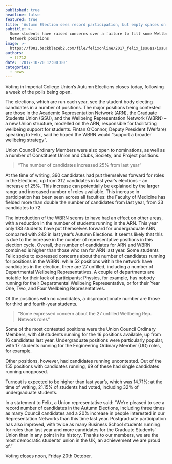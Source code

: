 ```yaml
---
published: true
headline: false
featured: true
title: 'Autumn Election sees record participation, but empty spaces on WBRN'
subtitle: >-
  Some students have raised concerns over a failure to fill some Wellbeing Rep.
  Network positions
image: >-
  https://f001.backblazeb2.com/file/felixonline/2017_felix_issues/issue_1672/1672_news_Jarlath.jpg
authors:
  - ff712
date: '2017-10-20 12:00:00'
categories:
  - news
---
```

Voting in Imperial College Union’s Autumn Elections closes today, following a week of the polls being open. 

The elections, which are run each year, see the student body electing candidates in a number of positions. The major positions being contested are those in the Academic Representation Network (ARN), the Graduate Students Union (GSU), and the Wellbeing Representation Network (WBRN) – a new Union structure, modelled on the ARN, responsible for facilitating wellbeing support for students. Fintan O’Connor, Deputy President (Welfare) speaking to Felix, said he hoped the WBRN would “support a broader wellbeing strategy”.

Union Council Ordinary Members were also open to nominations, as well as a number of Constituent Union and Clubs, Society, and Project positions.

> “The number of candidates increased 25% from last year”

At the time of writing, 390 candidates had put themselves forward for roles in the Elections, up from 312 candidates in last year’s elections – an increase of 25%. This increase can potentially be explained by the larger range and increased number of roles available. This increase in participation has been seen across all faculties: the Faculty of Medicine has fielded more than double the number of candidates from last year, from 33 candidates to 72.

The introduction of the WBRN seems to have had an effect on other areas, with a reduction in the number of students running in the ARN. This year only 183 students have put themselves forward for undergraduate ARN, compared with 242 in last year’s Autumn Elections. It seems likely that this is due to the increase in the number of representative positions in this election cycle. Overall, the number of candidates for ARN and WBRN combined is higher than those who ran for ARN last year.
Some students Felix spoke to expressed concerns about the number of candidates running for positions in the WBRN: while 52 positions within the network have candidates in the election, there are 27 unfilled, including a number of Departmental Wellbeing Representatives. A couple of departments are notable for their lack of participants: Physics, for example, has nobody running for their Departmental Wellbeing Representative, or for their Year One, Two, and Four Wellbeing Representatives. 

Of the positions with no candidates, a disproportionate number are those for third and fourth-year students.

> “Some expressed concern about the 27 unfilled Wellbeing Rep. Network roles”

Some of the most contested positions were the Union Council Ordinary Members, with 49 students running for the 16 positions available, up from 16 candidates last year. Undergraduate positions were particularly popular, with 17 students running for the Engineering Ordinary Member (UG) roles, for example.

Other positions, however, had candidates running uncontested. Out of the 155 positions with candidates running, 69 of these had single candidates running unopposed.

Turnout is expected to be higher than last year’s, which was 14.71%: at the time of writing, 21.15% of students had voted, including 32% of undergraduate students.

In a statement to Felix, a Union representative said: “We’re pleased to see a record number of candidates in the Autumn Elections, including three times as many Council candidates and a 20% increase in people interested in our Representation Networks than this time last year. Postgraduate participation has also improved, with twice as many Business School students running for roles than last year and more candidates for the Graduate Students’ Union than in any point in its history. Thanks to our members, we are the most democratic students’ union in the UK, an achievement we are proud of.”

Voting closes noon, Friday 20th October.
